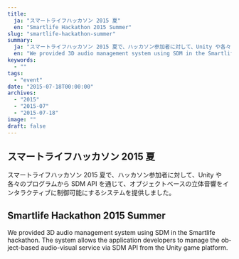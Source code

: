 ```yaml
---
title:
  ja: "スマートライフハッカソン 2015 夏"
  en: "Smartlife Hackathon 2015 Summer"
slug: "smartlife-hackathon-summer"
summary:
  ja: "スマートライフハッカソン 2015 夏で、ハッカソン参加者に対して、Unity や各々のプログラムから SDM API を通じて、オブジェクトベースの立体音響をインタラクティブに制御可能にするシステムを提供しました。"
  en: "We provided 3D audio management system using SDM in the Smartlife hackathon. "
keywords:
  - ""
tags:
  - "event"
date: "2015-07-18T00:00:00"
archives:
  - "2015"
  - "2015-07"
  - "2015-07-18"
image: ""
draft: false
---
```


<!-- 日本語記事ここから -->
<section lang="ja" v-if="$context.locale === 'ja-jp'">

# スマートライフハッカソン 2015 夏

スマートライフハッカソン 2015 夏で、ハッカソン参加者に対して、Unity や各々のプログラムから SDM API を通じて、オブジェクトベースの立体音響をインタラクティブに制御可能にするシステムを提供しました。

</section>
<!-- 日本語記事ここまで -->

<!-- English article start -->
<section lang="en" v-else>

# Smartlife Hackathon 2015 Summer

We provided 3D audio management system using SDM in the Smartlife hackathon. The system allows the application developers to manage the object-based audio-visual service via SDM API from the Unity game platform.

</section>
<!-- English article end -->
